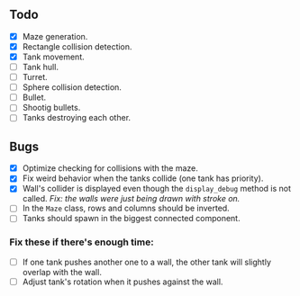 ## Todo
- [x] Maze generation.
- [x] Rectangle collision detection.
- [x] Tank movement.
- [ ] Tank hull.
- [ ] Turret.
- [ ] Sphere collision detection.
- [ ] Bullet.
- [ ] Shootig bullets.
- [ ] Tanks destroying each other.

## Bugs
- [x] Optimize checking for collisions with the maze.
- [x] Fix weird behavior when the tanks collide (one tank has priority).
- [x] Wall's collider is displayed even though the `display_debug` method is not called. _Fix: the walls were just being drawn with stroke on._
- [ ] In the `Maze` class, rows and columns should be inverted.
- [ ] Tanks should spawn in the biggest connected component.

### Fix these if there's enough time:
- [ ] If one tank pushes another one to a wall, the other tank will slightly overlap with the wall.
- [ ] Adjust tank's rotation when it pushes against the wall.
